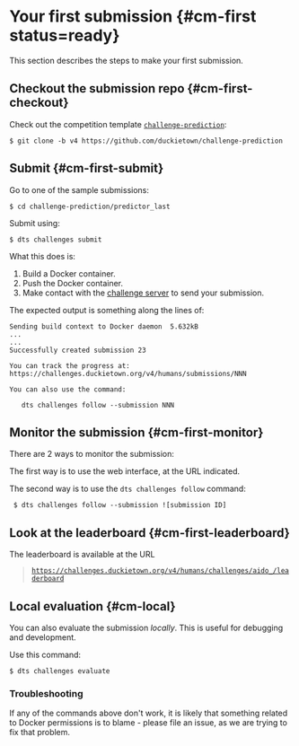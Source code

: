 # Your first submission {#cm-first status=ready}

This section describes the steps to make your first submission.

## Checkout the submission repo {#cm-first-checkout}

Check out the competition template [`challenge-prediction`][template]:

    $ git clone -b v4 https://github.com/duckietown/challenge-prediction
    

[template]: https://github.com/duckietown/challenge-prediction


## Submit {#cm-first-submit}

Go to one of the sample submissions:

    $ cd challenge-prediction/predictor_last

Submit using:

    $ dts challenges submit
    
What this does is:

1. Build a Docker container.
2. Push the Docker container.
3. Make contact with the [challenge server][server] to send your submission.

[server]: https://challenges.duckietown.org/v4/

The expected output is something along the lines of:

    Sending build context to Docker daemon  5.632kB
    ...
    ...
    Successfully created submission 23
    
    You can track the progress at: https://challenges.duckietown.org/v4/humans/submissions/NNN
    
    You can also use the command:
    
       dts challenges follow --submission NNN

## Monitor the submission {#cm-first-monitor}

There are 2 ways to monitor the submission:

The first way is to use the web interface, at the URL indicated.

The second way is to use the `dts challenges follow` command:

     $ dts challenges follow --submission ![submission ID]
     
     
## Look at the leaderboard {#cm-first-leaderboard}


The leaderboard is available at the URL 

> [`https://challenges.duckietown.org/v4/humans/challenges/aido_/leaderboard`][leaderboard]
    
    
[leaderboard]: https://challenges.duckietown.org/v4/humans/challenges/aido2_luck-v4/leaderboard


      
     
## Local evaluation {#cm-local}

You can also evaluate the submission *locally*.  This is useful for debugging and development.

Use this command:

    $ dts challenges evaluate 
    
### Troubleshooting

If any of the commands above don't work, it is likely that something
related to Docker permissions is to blame - please file an issue, as we are trying to fix that problem.

